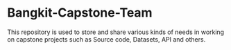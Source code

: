 # Bangkit-Capstone-Team
This repository is used to store and share various kinds of needs in working on capstone projects such as Source code, Datasets, API and others.
